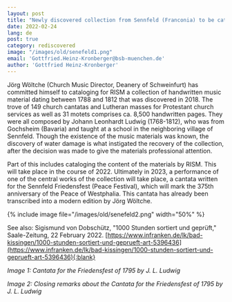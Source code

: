 ```yaml
---
layout: post
title: "Newly discovered collection from Sennfeld (Franconia) to be cataloged"
date: 2022-02-24
lang: de
post: true
category: rediscovered
image: "/images/old/senefeld1.png"
email: 'Gottfried.Heinz-Kronberger@bsb-muenchen.de'
author: 'Gottfried Heinz-Kronberger'
---
```

 
Jörg Wöltche (Church Music Director, Deanery of Schweinfurt) has committed himself to cataloging for RISM a collection of handwritten music material dating between 1788 and 1812 that was discovered in 2018. The trove of 149 church cantatas and Lutheran masses for Protestant church services as well as 31 motets comprises ca. 8,500 handwritten pages. They were all composed by Johann Leonhardt Ludwig (1768-1812), who was from Gochsheim (Bavaria) and taught at a school in the neighboring village of Sennfeld. Though the existence of the music materials was known, the discovery of water damage is what instigated the recovery of the collection, after the decision was made to give the materials professional attention.

Part of this includes cataloging the content of the materials by RISM. This will take place in the course of 2022. Ultimately in 2023, a performance of one of the central works of the collection will take place, a cantata written for the Sennfeld Friedensfest (Peace Festival), which will mark the 375th anniversary of the Peace of Westphalia. This cantata has already been transcribed into a modern edition by Jörg Wöltche.

{% include image file="/images/old/senefeld2.png" width="50%" %} 

See also: Sigismund von Dobschütz, "1000 Stunden sortiert und geprüft," Saale-Zeitung, 22 February 2022. [https://www.infranken.de/lk/bad-kissingen/1000-stunden-sortiert-und-geprueft-art-5396436](https://www.infranken.de/lk/bad-kissingen/1000-stunden-sortiert-und-geprueft-art-5396436){:blank}
 
_Image 1: Cantata for the Friedensfest of 1795 by J. L. Ludwig_

_Image 2: Closing remarks about the Cantata for the Friedensfest of 1795 by J. L. Ludwig_
